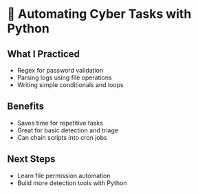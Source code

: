 # 🤖 Automating Cyber Tasks with Python

## What I Practiced
- Regex for password validation
- Parsing logs using file operations
- Writing simple conditionals and loops

## Benefits
- Saves time for repetitive tasks
- Great for basic detection and triage
- Can chain scripts into cron jobs

## Next Steps
- Learn file permission automation
- Build more detection tools with Python

